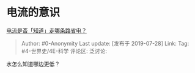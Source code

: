 # 电流的意识
[电流是否「知道」走哪条路省电？](https://www.zhihu.com/question/337044458/answer/764879064)

> Author: #0-Anonymity
> Last update: [发布于 2019-07-28]
> Link:
> Tag: #4-世界史/4E-科学
> 评论区:
> 泛讨论:

水怎么知道哪边更低？
